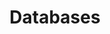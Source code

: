 ---
id: 459e4c5e-c58e-49d1-883e-60665b5358d6
title: Databases
desc: ''
updated: 1618306769813
created: 1618306673397
---